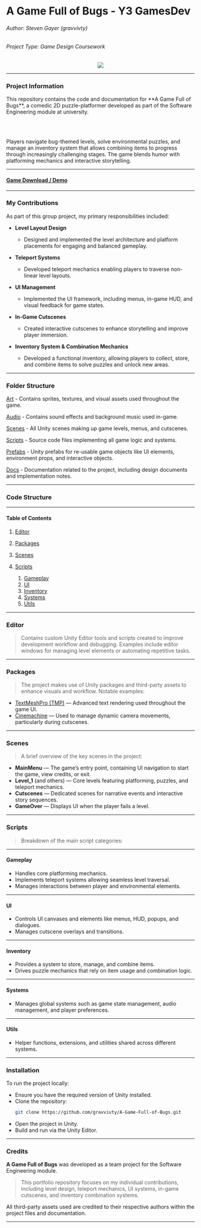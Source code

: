 # A Game Full of Bugs - Y3 GamesDev

###### Author: Steven Gayer (gravvivty)

###### Project Type: Game Design Coursework

<p align="center">
<img style="align-content: center" src="YOUR_BANNER_IMAGE_URL_HERE">
</p>

---

### Project Information

<body>
This repository contains the code and documentation for **A Game Full of Bugs**, a comedic 2D puzzle-platformer developed as part of the Software Engineering module at university.

<br><br>

Players navigate bug-themed levels, solve environmental puzzles, and manage an inventory system that allows combining items to progress through increasingly challenging stages. The game blends humor with platforming mechanics and interactive storytelling.
</body>

---

#### [Game Download / Demo](YOUR_RELEASE_URL_HERE)

---

### My Contributions

As part of this group project, my primary responsibilities included:

- **Level Layout Design**  
    - Designed and implemented the level architecture and platform placements for engaging and balanced gameplay.

- **Teleport Systems**  
    - Developed teleport mechanics enabling players to traverse non-linear level layouts.

- **UI Management**  
    - Implemented the UI framework, including menus, in-game HUD, and visual feedback for game states.

- **In-Game Cutscenes**  
    - Created interactive cutscenes to enhance storytelling and improve player immersion.

- **Inventory System & Combination Mechanics**  
    - Developed a functional inventory, allowing players to collect, store, and combine items to solve puzzles and unlock new areas.

---

### Folder Structure

[Art](Art) - Contains sprites, textures, and visual assets used throughout the game.

[Audio](Audio) - Contains sound effects and background music used in-game.

[Scenes](Scenes) - All Unity scenes making up game levels, menus, and cutscenes.

[Scripts](#code-structure) - Source code files implementing all game logic and systems.

[Prefabs](Prefabs) - Unity prefabs for re-usable game objects like UI elements, environment props, and interactive objects.

[Docs](Docs) - Documentation related to the project, including design documents and implementation notes.

---

### Code Structure

***

#### Table of Contents

1. [Editor](#editor)
2. [Packages](#packages)
3. [Scenes](#scenes)
4. [Scripts](#scripts)

    1. [Gameplay](#gameplay)
    2. [UI](#ui)
    3. [Inventory](#inventory)
    4. [Systems](#systems)
    5. [Utils](#utils)

---

### Editor

<body>

> Contains custom Unity Editor tools and scripts created to improve development workflow and debugging. Examples include editor windows for managing level elements or automating repetitive tasks.
</body>

***

### Packages

<body>

> The project makes use of Unity packages and third-party assets to enhance visuals and workflow. Notable examples:

- [TextMeshPro (TMP)](https://docs.unity3d.com/Manual/com.unity.textmeshpro.html) — Advanced text rendering used throughout the game UI.
- [Cinemachine](https://docs.unity3d.com/Packages/com.unity.cinemachine@2.6/manual/index.html) — Used to manage dynamic camera movements, particularly during cutscenes.
</body>

***

### Scenes

<body>

> A brief overview of the key scenes in the project:

- **MainMenu** — The game’s entry point, containing UI navigation to start the game, view credits, or exit.
- **Level_1** (and others) — Core levels featuring platforming, puzzles, and teleport mechanics.
- **Cutscenes** — Dedicated scenes for narrative events and interactive story sequences.
- **GameOver** — Displays UI when the player fails a level.
</body>

***

### Scripts

> Breakdown of the main script categories:

---

#### Gameplay

- Handles core platforming mechanics.
- Implements teleport systems allowing seamless level traversal.
- Manages interactions between player and environmental elements.

---

#### UI

- Controls UI canvases and elements like menus, HUD, popups, and dialogues.
- Manages cutscene overlays and transitions.

---

#### Inventory

- Provides a system to store, manage, and combine items.
- Drives puzzle mechanics that rely on item usage and combination logic.

---

#### Systems

- Manages global systems such as game state management, audio management, and player preferences.

---

#### Utils

- Helper functions, extensions, and utilities shared across different systems.

---

### Installation

To run the project locally:

- Ensure you have the required version of Unity installed.
- Clone the repository:
  ```bash
  git clone https://github.com/gravvivty/A-Game-Full-of-Bugs.git
  ```
- Open the project in Unity.
- Build and run via the Unity Editor.

---

### Credits

<body>

**A Game Full of Bugs** was developed as a team project for the Software Engineering module.

> This portfolio repository focuses on my individual contributions, including level design, teleport mechanics, UI systems, in-game cutscenes, and inventory combination systems.

All third-party assets used are credited to their respective authors within the project files and documentation.
</body>

---
